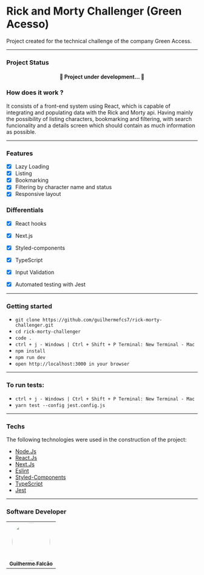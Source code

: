 # Rick and Morty Challenger (Green Acesso)

Project created for the technical challenge of the company Green Access.

---

### Project Status
<h4 align="center"> 
	🚧  Project under development...  🚧
</h4>

### How does it work ? 

It consists of a front-end system using React, which is capable of integrating and populating data with the Rick and Morty api. Having mainly the possibility of listing characters, bookmarking and filtering, with search funcionality and a details screen which should contain as much information as possible.

---

### Features

- [x] Lazy Loading
- [x] Listing
- [x] Bookmarking 
- [x] Filtering by character name and status
- [x] Responsive layout

### Differentials

- [x] React hooks
- [x] Next.js
- [x] Styled-components
- [x] TypeScript
- [x] Input Validation
- [x] Automated testing with Jest


---

### Getting started

- `git clone https://github.com/guilhermefcs7/rick-morty-challenger.git`
- `cd rick-morty-challenger`
- `code .`
- `ctrl + j - Windows | Ctrl + Shift + P Terminal: New Terminal - Mac`
- `npm install`
- `npm run dev`
- `open http://localhost:3000 in your browser`

---

### To run tests:

- `ctrl + j - Windows | Ctrl + Shift + P Terminal: New Terminal - Mac`
- `yarn test --config jest.config.js`

---

### Techs

The following technologies were used in the construction of the project:

- [Node.Js](https://nodejs.org/en/)
- [React.Js](https://pt-br.reactjs.org/)
- [Next.Js](https://nextjs.org/)
- [Eslint](https://eslint.org/)
- [Styled-Components](https://styled-components.com/)
- [TypeScript](https://www.typescriptlang.org/)
- [Jest](https://jestjs.io/pt-BR/)

---

### Software Developer

<table>
  <tr>
    <td align="center"><a href="https://github.com/guilhermefcs7"><img style="border-radius: 50%;" src="https://avatars.githubusercontent.com/u/79313483?v=4" width="100px;" alt=""/><br /><sub><b>Guilherme Falcão</b></sub></a><br /></td>
  </tr>
</table>
